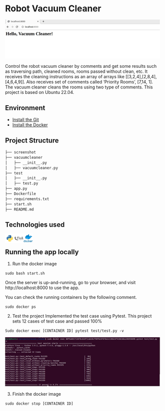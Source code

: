 # Robot Vacuum Cleaner

![Run](https://github.com/midastouch-dev/vacuum_cleaner/blob/main/screenshot/run.jpg)

Control the robot vacuum cleaner by comments and get some results such as traversing path, cleaned rooms, rooms passed without clean, etc. It receives the cleaning instructions as an array of arrays like [[3,2,4],[2,8,4],[4,6,4,9]]. Also receives set of comments called ‘Priority Rooms’, [7,14, 1]. The vacuum cleaner cleans the rooms using two type of comments.
This project is based on Ubuntu 22.04.

## Environment
- [Install the Git](https://www.digitalocean.com/community/tutorials/how-to-install-git-on-ubuntu-22-04)
- [Install the Docker](https://www.digitalocean.com/community/tutorials/how-to-install-and-use-docker-on-ubuntu-22-04) 

## Project Structure

```bash
├── screenshot
├── vacuumcleaner
│   ├── __init__.py
│   ├── vacuumcleaner.py
├── test
│   ├── __init__.py
│   ├── test.py
├── app.py
├── Dockerfile
├── requirements.txt
├── start.sh
├── README.md
```
## Technologies used

[<img align="left" alt="Python" width="30px" src="https://raw.githubusercontent.com/github/explore/80688e429a7d4ef2fca1e82350fe8e3517d3494d/topics/python/python.png" />](#)
[<img align="left" alt="Flask" width="30px" src="https://raw.githubusercontent.com/github/explore/80688e429a7d4ef2fca1e82350fe8e3517d3494d/topics/flask/flask.png" />](#)
[<img align="left" alt="Docker" width="30px" src="https://raw.githubusercontent.com/github/explore/80688e429a7d4ef2fca1e82350fe8e3517d3494d/topics/docker/docker.png" />](#)
<br/>

## Running the app locally
1. Run the docker image
```
sudo bash start.sh
```

Once the server is up-and-running, go to your browser, and visit http://localhost:8000 to use the app.

You can check the running containers by the following comment.
```
sudo docker ps
```
2. Test the project
Implemented the test case using Pytest.  This project sets 12 cases of test case and passed 100%
```
Sudo docker exec [CONTAINER ID] pytest test/test.py -v
```
![Test](https://github.com/midastouch-dev/vacuum_cleaner/blob/main/screenshot/test.jpg)


3. Finish the docker image
```
sudo docker stop [CONTAINER ID]
```
